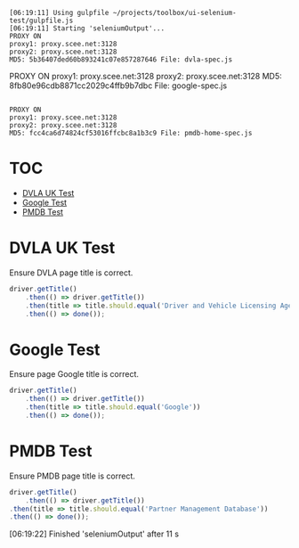 ```
[06:19:11] Using gulpfile ~/projects/toolbox/ui-selenium-test/gulpfile.js
[06:19:11] Starting 'seleniumOutput'...
PROXY ON
proxy1: proxy.scee.net:3128
proxy2: proxy.scee.net:3128
MD5: 5b36407ded60b893241c07e857287646 File: dvla-spec.js
```

PROXY ON
proxy1: proxy.scee.net:3128
proxy2: proxy.scee.net:3128
MD5: 8fb80e96cdb8871cc2029c4ffb9b7dbc File: google-spec.js
```

PROXY ON
proxy1: proxy.scee.net:3128
proxy2: proxy.scee.net:3128
MD5: fcc4ca6d74824cf53016ffcbc8a1b3c9 File: pmdb-home-spec.js
```

# TOC
   - [DVLA UK Test](#dvla-uk-test)
   - [Google Test](#google-test)
   - [PMDB Test](#pmdb-test)
<a name=""></a>
 
<a name="dvla-uk-test"></a>
# DVLA UK Test
Ensure DVLA page title is correct.

```js
driver.getTitle()
    .then(() => driver.getTitle())
    .then(title => title.should.equal('Driver and Vehicle Licensing Agency - GOV.UK'))
    .then(() => done());
```

<a name="google-test"></a>
# Google Test
Ensure page Google title is correct.

```js
driver.getTitle()
    .then(() => driver.getTitle())
    .then(title => title.should.equal('Google'))
    .then(() => done());
```

<a name="pmdb-test"></a>
# PMDB Test
Ensure PMDB page title is correct.

```js
driver.getTitle()
    .then(() => driver.getTitle())
.then(title => title.should.equal('Partner Management Database'))
.then(() => done());
```

[06:19:22] Finished 'seleniumOutput' after 11 s
